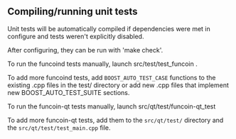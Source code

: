 Compiling/running unit tests
------------------------------------

Unit tests will be automatically compiled if dependencies were met in configure
and tests weren't explicitly disabled.

After configuring, they can be run with 'make check'.

To run the funcoind tests manually, launch src/test/test_funcoin .

To add more funcoind tests, add `BOOST_AUTO_TEST_CASE` functions to the existing
.cpp files in the test/ directory or add new .cpp files that
implement new BOOST_AUTO_TEST_SUITE sections.

To run the funcoin-qt tests manually, launch src/qt/test/funcoin-qt_test

To add more funcoin-qt tests, add them to the `src/qt/test/` directory and
the `src/qt/test/test_main.cpp` file.
